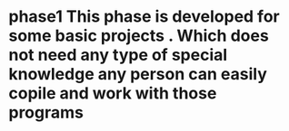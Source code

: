 # phase1 This phase is developed for some basic projects . Which does not need any type of special knowledge any person can easily copile and work with those programs
